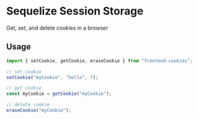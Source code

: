 # Sequelize Session Storage

Get, set, and delete cookies in a browser

## Usage

```js
import { setCookie, getCookie, eraseCookie } from "frontend-cookies";

// set cookie
setCookie("myCookie", "hello", 7);

// get cookie
const myCookie = getCookie("myCookie");

// delete cookie
eraseCookie("myCookie");
```
